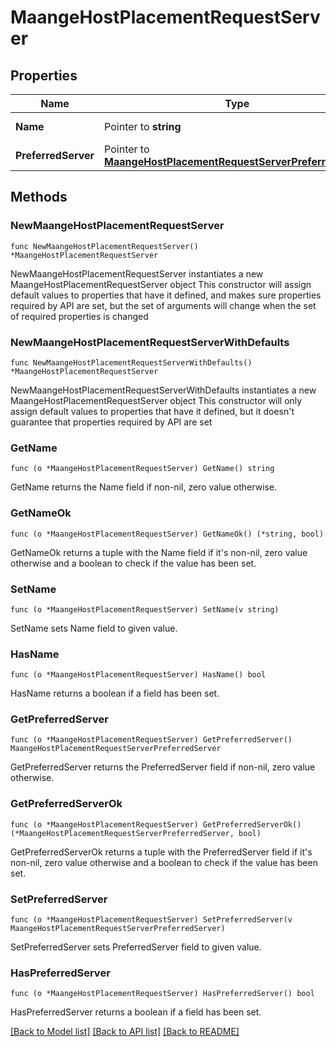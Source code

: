 # MaangeHostPlacementRequestServer

## Properties

Name | Type | Description | Notes
------------ | ------------- | ------------- | -------------
**Name** | Pointer to **string** | Placement Strategy | [optional] 
**PreferredServer** | Pointer to [**MaangeHostPlacementRequestServerPreferredServer**](MaangeHostPlacementRequestServerPreferredServer.md) |  | [optional] 

## Methods

### NewMaangeHostPlacementRequestServer

`func NewMaangeHostPlacementRequestServer() *MaangeHostPlacementRequestServer`

NewMaangeHostPlacementRequestServer instantiates a new MaangeHostPlacementRequestServer object
This constructor will assign default values to properties that have it defined,
and makes sure properties required by API are set, but the set of arguments
will change when the set of required properties is changed

### NewMaangeHostPlacementRequestServerWithDefaults

`func NewMaangeHostPlacementRequestServerWithDefaults() *MaangeHostPlacementRequestServer`

NewMaangeHostPlacementRequestServerWithDefaults instantiates a new MaangeHostPlacementRequestServer object
This constructor will only assign default values to properties that have it defined,
but it doesn't guarantee that properties required by API are set

### GetName

`func (o *MaangeHostPlacementRequestServer) GetName() string`

GetName returns the Name field if non-nil, zero value otherwise.

### GetNameOk

`func (o *MaangeHostPlacementRequestServer) GetNameOk() (*string, bool)`

GetNameOk returns a tuple with the Name field if it's non-nil, zero value otherwise
and a boolean to check if the value has been set.

### SetName

`func (o *MaangeHostPlacementRequestServer) SetName(v string)`

SetName sets Name field to given value.

### HasName

`func (o *MaangeHostPlacementRequestServer) HasName() bool`

HasName returns a boolean if a field has been set.

### GetPreferredServer

`func (o *MaangeHostPlacementRequestServer) GetPreferredServer() MaangeHostPlacementRequestServerPreferredServer`

GetPreferredServer returns the PreferredServer field if non-nil, zero value otherwise.

### GetPreferredServerOk

`func (o *MaangeHostPlacementRequestServer) GetPreferredServerOk() (*MaangeHostPlacementRequestServerPreferredServer, bool)`

GetPreferredServerOk returns a tuple with the PreferredServer field if it's non-nil, zero value otherwise
and a boolean to check if the value has been set.

### SetPreferredServer

`func (o *MaangeHostPlacementRequestServer) SetPreferredServer(v MaangeHostPlacementRequestServerPreferredServer)`

SetPreferredServer sets PreferredServer field to given value.

### HasPreferredServer

`func (o *MaangeHostPlacementRequestServer) HasPreferredServer() bool`

HasPreferredServer returns a boolean if a field has been set.


[[Back to Model list]](../README.md#documentation-for-models) [[Back to API list]](../README.md#documentation-for-api-endpoints) [[Back to README]](../README.md)


